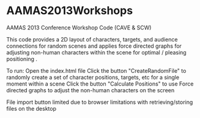 AAMAS2013Workshops
==================

AAMAS 2013 Conference Workshop Code (CAVE &amp; SCW)

This code provides a 2D layout of characters, targets, and audience connections for random scenes and applies force directed graphs for adjusting non-human characters within the scene for optimal / pleasing positioning .

To run:
Open the index.html file
Click the button "CreateRandomFile" to randomly create a set of character positions, targets, etc for a single moment within a scene
Click the button "Calculate Positions" to use Force directed graphs to adjust the non-human characters on the screen 

File import button limited due to browser limitations with retrieving/storing files on the desktop
